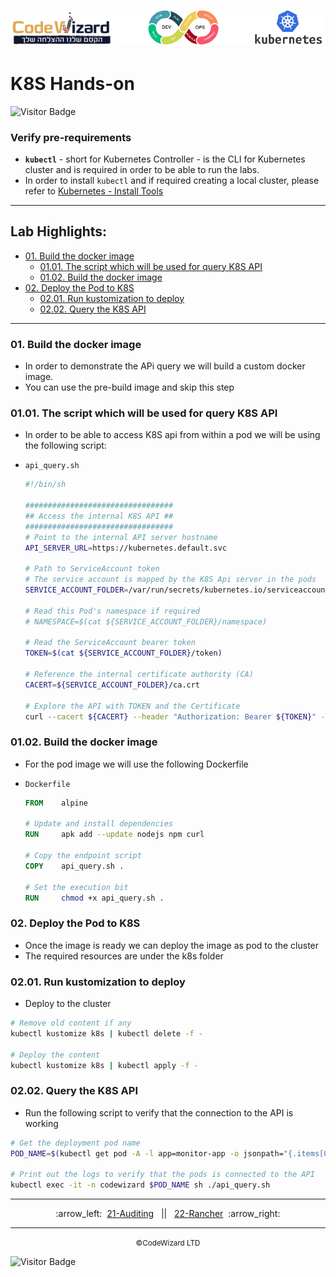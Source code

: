 ## ![](../../resources/k8s-logos.png)

# K8S Hands-on

![Visitor Badge](https://visitor-badge.laobi.icu/badge?page_id=nirgeier)

### Verify pre-requirements

- **`kubectl`** - short for Kubernetes Controller - is the CLI for Kubernetes cluster and is required in order to be able to run the labs.
- In order to install `kubectl` and if required creating a local cluster, please refer to [Kubernetes - Install Tools](https://kubernetes.io/docs/tasks/tools/)

<!-- inPage TOC start -->

---
## Lab Highlights:
 - [01. Build the docker image](#01-Build-the-docker-image)
   - [01.01. The script which will be used for query K8S API](#0101-The-script-which-will-be-used-for-query-K8S-API)
   - [01.02. Build the docker image](#0102-Build-the-docker-image)
 - [02. Deploy the Pod to K8S](#02-Deploy-the-Pod-to-K8S)
   - [02.01. Run kustomization to deploy](#0201-Run-kustomization-to-deploy)
   - [02.02. Query the K8S API](#0202-Query-the-K8S-API)

---

<!-- inPage TOC end -->

### 01. Build the docker image

- In order to demonstrate the APi query we will build a custom docker image.
- You can use the pre-build image and skip this step

### 01.01. The script which will be used for query K8S API

- In order to be able to access K8S api from within a pod we will be using the following script:
- `api_query.sh`

  ```sh
  #!/bin/sh

  #################################
  ## Access the internal K8S API ##
  #################################
  # Point to the internal API server hostname
  API_SERVER_URL=https://kubernetes.default.svc

  # Path to ServiceAccount token
  # The service account is mapped by the K8S Api server in the pods
  SERVICE_ACCOUNT_FOLDER=/var/run/secrets/kubernetes.io/serviceaccount

  # Read this Pod's namespace if required
  # NAMESPACE=$(cat ${SERVICE_ACCOUNT_FOLDER}/namespace)

  # Read the ServiceAccount bearer token
  TOKEN=$(cat ${SERVICE_ACCOUNT_FOLDER}/token)

  # Reference the internal certificate authority (CA)
  CACERT=${SERVICE_ACCOUNT_FOLDER}/ca.crt

  # Explore the API with TOKEN and the Certificate
  curl --cacert ${CACERT} --header "Authorization: Bearer ${TOKEN}" -X GET ${API_SERVER_URL}/api
  ```

### 01.02. Build the docker image

- For the pod image we will use the following Dockerfile
- `Dockerfile`

  ```Dockerfile
  FROM    alpine

  # Update and install dependencies
  RUN     apk add --update nodejs npm curl

  # Copy the endpoint script
  COPY    api_query.sh .

  # Set the execution bit
  RUN     chmod +x api_query.sh .
  ```

### 02. Deploy the Pod to K8S

- Once the image is ready we can deploy the image as pod to the cluster
- The required resources are under the k8s folder

### 02.01. Run kustomization to deploy

- Deploy to the cluster

```sh
# Remove old content if any
kubectl kustomize k8s | kubectl delete -f -

# Deploy the content
kubectl kustomize k8s | kubectl apply -f -
```

### 02.02. Query the K8S API

- Run the following script to verify that the connection to the API is working

```sh
# Get the deployment pod name
POD_NAME=$(kubectl get pod -A -l app=monitor-app -o jsonpath="{.items[0].metadata.name}")

# Print out the logs to verify that the pods is connected to the API
kubectl exec -it -n codewizard $POD_NAME sh ./api_query.sh
```

<!-- navigation start -->

---

<div align="center">
:arrow_left:&nbsp;
  <a href="../21-Auditing">21-Auditing</a>
&nbsp;&nbsp;||&nbsp;&nbsp;  <a href="../22-Rancher">22-Rancher</a>
  &nbsp;:arrow_right:</div>

---

<div align="center">
  <small>&copy;CodeWizard LTD</small>
</div>

![Visitor Badge](https://visitor-badge.laobi.icu/badge?page_id=nirgeier)

<!-- navigation end -->